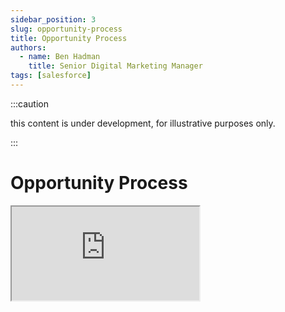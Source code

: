 ```yaml
---
sidebar_position: 3
slug: opportunity-process
title: Opportunity Process
authors:
  - name: Ben Hadman
    title: Senior Digital Marketing Manager
tags: [salesforce]
---
```


:::caution

this content is under development, for illustrative purposes only.

:::

# Opportunity Process
<div
  className="iframe-container"
  style={{ position: "relative", overflow: "hidden", paddingTop: "56.25%" }}
>
  <iframe
    loading="lazy"
    style={{
      position: "absolute",
      top: 0,
      border: 0,
      height: "100%",
      width: "100%"
    }}
    src="https://docs.google.com/document/d/e/2PACX-1vScrZqsci_BekGjtycSWeolRJDnP06c2OCsiCGJeTTc-_gGlrH372vDylX5JyfmLjuawaZuVHC9ccN2/pub?embedded=true"
  />
</div>


